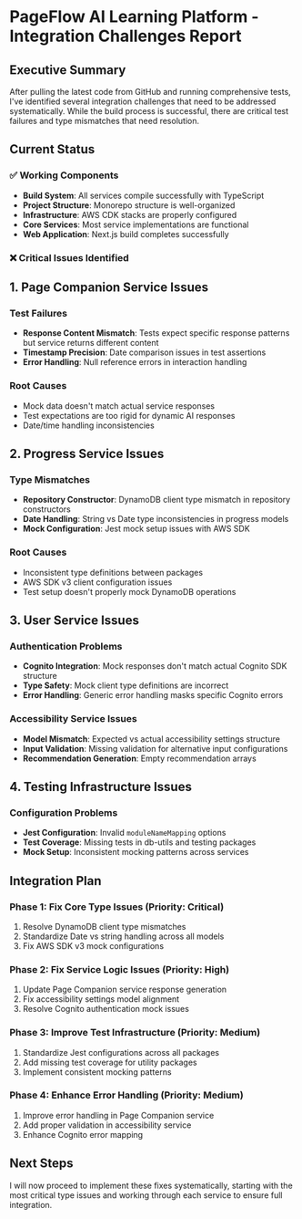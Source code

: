 # PageFlow AI Learning Platform - Integration Challenges Report

## Executive Summary

After pulling the latest code from GitHub and running comprehensive tests, I've identified several integration challenges that need to be addressed systematically. While the build process is successful, there are critical test failures and type mismatches that need resolution.

## Current Status

### ✅ Working Components
- **Build System**: All services compile successfully with TypeScript
- **Project Structure**: Monorepo structure is well-organized
- **Infrastructure**: AWS CDK stacks are properly configured
- **Core Services**: Most service implementations are functional
- **Web Application**: Next.js build completes successfully

### ❌ Critical Issues Identified

## 1. Page Companion Service Issues

### Test Failures
- **Response Content Mismatch**: Tests expect specific response patterns but service returns different content
- **Timestamp Precision**: Date comparison issues in test assertions
- **Error Handling**: Null reference errors in interaction handling

### Root Causes
- Mock data doesn't match actual service responses
- Test expectations are too rigid for dynamic AI responses
- Date/time handling inconsistencies

## 2. Progress Service Issues

### Type Mismatches
- **Repository Constructor**: DynamoDB client type mismatch in repository constructors
- **Date Handling**: String vs Date type inconsistencies in progress models
- **Mock Configuration**: Jest mock setup issues with AWS SDK

### Root Causes
- Inconsistent type definitions between packages
- AWS SDK v3 client configuration issues
- Test setup doesn't properly mock DynamoDB operations

## 3. User Service Issues

### Authentication Problems
- **Cognito Integration**: Mock responses don't match actual Cognito SDK structure
- **Type Safety**: Mock client type definitions are incorrect
- **Error Handling**: Generic error handling masks specific Cognito errors

### Accessibility Service Issues
- **Model Mismatch**: Expected vs actual accessibility settings structure
- **Input Validation**: Missing validation for alternative input configurations
- **Recommendation Generation**: Empty recommendation arrays

## 4. Testing Infrastructure Issues

### Configuration Problems
- **Jest Configuration**: Invalid `moduleNameMapping` options
- **Test Coverage**: Missing tests in db-utils and testing packages
- **Mock Setup**: Inconsistent mocking patterns across services

## Integration Plan

### Phase 1: Fix Core Type Issues (Priority: Critical)
1. Resolve DynamoDB client type mismatches
2. Standardize Date vs string handling across all models
3. Fix AWS SDK v3 mock configurations

### Phase 2: Fix Service Logic Issues (Priority: High)
1. Update Page Companion service response generation
2. Fix accessibility settings model alignment
3. Resolve Cognito authentication mock issues

### Phase 3: Improve Test Infrastructure (Priority: Medium)
1. Standardize Jest configurations across all packages
2. Add missing test coverage for utility packages
3. Implement consistent mocking patterns

### Phase 4: Enhance Error Handling (Priority: Medium)
1. Improve error handling in Page Companion service
2. Add proper validation in accessibility service
3. Enhance Cognito error mapping

## Next Steps

I will now proceed to implement these fixes systematically, starting with the most critical type issues and working through each service to ensure full integration.